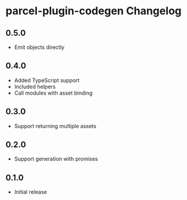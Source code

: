 # parcel-plugin-codegen Changelog

## 0.5.0

- Emit objects directly

## 0.4.0

- Added TypeScript support
- Included helpers
- Call modules with asset binding

## 0.3.0

- Support returning multiple assets

## 0.2.0

- Support generation with promises

## 0.1.0

- Initial release
